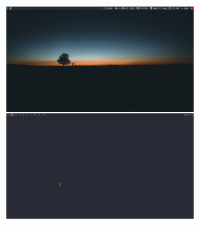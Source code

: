 ![alt text](https://github.com/apfelfreund/dots/blob/main/2021-08-11_23-48.png)
![alt text](https://github.com/apfelfreund/dots/blob/main/dwm.png)
